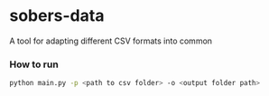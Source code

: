 # sobers-data

A tool for adapting different CSV formats into common

### How to run
```bash
python main.py -p <path to csv folder> -o <output folder path>
```